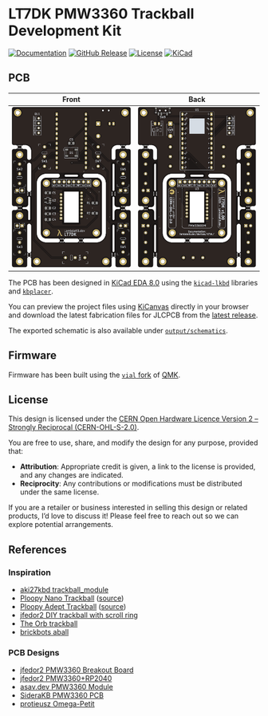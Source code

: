 # LT7DK PMW3360 Trackball Development Kit

[![Documentation](https://img.shields.io/badge/Documentation-Latest-brightgreen?style=for-the-badge&logo=docusaurus&logoColor=white)](https://lambdakb.dev/devices/lt7dk)
[![GitHub Release](https://img.shields.io/github/v/release/lambdakb/trackball-lt7dk?label=Release&style=for-the-badge&logo=github&logoColor=white)](https://github.com/lambdakb/trackball-lt7dk/releases/latest)
[![License](https://img.shields.io/badge/License-CERN--OHL--S--2.0-0099B0?style=for-the-badge&logo=opensourcehardware&logoColor=white)](/LICENSE)
[![KiCad](https://img.shields.io/badge/KiCad-v8-orange?style=for-the-badge&logo=kicad&logoColor=white&logoSize=auto)](https://www.kicad.org/)

## PCB

|             Front             |            Back             |
| :---------------------------: | :-------------------------: |
| [![PCB Front]][PCB Front PNG] | [![PCB Back]][PCB Back PNG] |

[PCB Front]: output/img/lt7dk-pcb-top.svg
[PCB Front PNG]: output/img/lt7dk-pcb-top.png
[PCB Back]: output/img/lt7dk-pcb-bottom.svg
[PCB Back PNG]: output/img/lt7dk-pcb-bottom.png

The PCB has been designed in [KiCad EDA 8.0](https://www.kicad.org/) using the [`kicad-lkbd`](https://github.com/lambdakb/kicad-lkbd) libraries and [`kbplacer`](https://github.com/adamws/kicad-kbplacer).

You can preview the project files using [KiCanvas](https://kicanvas.org/?github=https%3A%2F%2Fgithub.com%2Flambdakb%2Ftrackball-lt7dk%2Fblob%2Fmain%2Fpcb%2Flk23m-pcb.kicad_pro) directly in your browser and download the latest fabrication files for JLCPCB from the [latest release](https://github.com/lambdakb/keyboard-lk23m/releases/latest/).

The exported schematic is also available under [`output/schematics`](output/schematics/).

## Firmware

Firmware has been built using the [`vial` fork](https://github.com/vial-kb/vial-qmk) of [QMK](https://qmk.fm).

## License

This design is licensed under the [CERN Open Hardware Licence Version 2 – Strongly Reciprocal (CERN-OHL-S-2.0)](https://opensource.org/license/cern-ohl-s).

You are free to use, share, and modify the design for any purpose, provided that:

- **Attribution**: Appropriate credit is given, a link to the license is provided, and any changes are indicated.
- **Reciprocity**: Any contributions or modifications must be distributed under the same license.

If you are a retailer or business interested in selling this design or related products, I’d love to discuss it! Please feel free to reach out so we can explore potential arrangements.

## References

### Inspiration

- [aki27kbd trackball_module](https://github.com/aki27kbd/trackball_module)
- [Ploopy Nano Trackball](https://ploopy.co/nano-trackball/) ([source](https://github.com/ploopyco/nano-trackball))
- [Ploopy Adept Trackball](https://ploopy.co/adept-trackball/) ([source](https://github.com/ploopyco/adept-trackball))
- [jfedor2 DIY trackball with scroll ring](https://github.com/jfedor2/scroll-ring-trackball)
- [The Orb trackball](https://github.com/dpapavas/orb-trackball)
- [brickbots aball](https://github.com/brickbots/aball)

### PCB Designs

- [jfedor2 PMW3360 Breakout Board](https://github.com/jfedor2/pmw3360-breakout)
- [jfedor2 PMW3360+RP2040](https://github.com/jfedor2/rp2040-pmw3360)
- [asav.dev PMW3360 Module](https://asav.dev/pmw3360/)
- [SideraKB PMW3360 PCB](https://github.com/siderakb/pmw3360-pcb)
- [protieusz Omega-Petit](https://github.com/protieusz/Omega-Petit)
